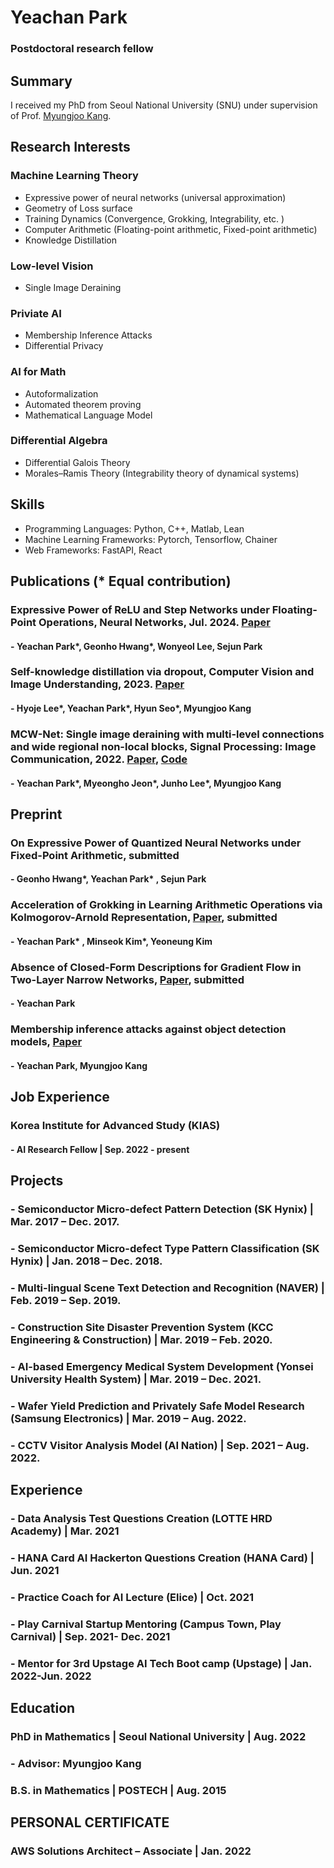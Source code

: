 # Yeachan Park
### Postdoctoral research fellow

## Summary
I received my PhD from Seoul National University (SNU) under supervision of Prof. [Myungjoo Kang](https://www.ncia.snu.ac.kr/general-5-1). 

## Research Interests 
### Machine Learning Theory
- Expressive power of neural networks (universal approximation)
- Geometry of Loss surface
- Training Dynamics (Convergence, Grokking, Integrability, etc. )
- Computer Arithmetic (Floating-point arithmetic, Fixed-point arithmetic)
- Knowledge Distillation
  
### Low-level Vision
 - Single Image Deraining
  
### Priviate AI
- Membership Inference Attacks
- Differential Privacy
  
### AI for Math
- Autoformalization
- Automated theorem proving
- Mathematical Language Model
  
### Differential Algebra 
- Differential Galois Theory
- Morales–Ramis Theory (Integrability theory of dynamical systems)


## Skills
- Programming Languages: Python, C++, Matlab, Lean
- Machine Learning Frameworks: Pytorch, Tensorflow, Chainer
- Web Frameworks: FastAPI, React

## Publications (* Equal contribution)
###  Expressive Power of ReLU and Step Networks under Floating-Point Operations, Neural Networks, Jul. 2024. [Paper](https://www.sciencedirect.com/science/article/abs/pii/S0893608024002211)
#### - **Yeachan Park\***, Geonho Hwang\*, Wonyeol Lee, Sejun Park
###  Self-knowledge distillation via dropout, Computer Vision and Image Understanding, 2023. [Paper](https://www.sciencedirect.com/science/article/abs/pii/S1077314223001005)
#### - Hyoje Lee\*, **Yeachan Park\***, Hyun Seo\*, Myungjoo Kang 
###  MCW-Net: Single image deraining with multi-level connections and wide regional non-local blocks, Signal Processing: Image Communication, 2022. [Paper](https://www.sciencedirect.com/science/article/abs/pii/S0923596522000431), [Code](https://github.com/yechanp/MCW-Net)
#### - **Yeachan Park\***, Myeongho Jeon\*, Junho Lee\*, Myungjoo Kang
  
## Preprint
### On Expressive Power of Quantized Neural Networks under Fixed-Point Arithmetic, submitted
#### - Geonho Hwang\*, **Yeachan Park\*** , Sejun Park
### Acceleration of Grokking in Learning Arithmetic Operations via Kolmogorov-Arnold Representation, [Paper](https://arxiv.org/abs/2405.16658), submitted
#### - **Yeachan Park\*** , Minseok Kim\*, Yeoneung Kim
### Absence of Closed-Form Descriptions for Gradient Flow in Two-Layer Narrow Networks, [Paper](https://arxiv.org/abs/2408.08286), submitted
####  - **Yeachan Park**
### Membership inference attacks against object detection models, [Paper](https://arxiv.org/abs/2001.04011)
#### - **Yeachan Park**, Myungjoo Kang

## Job Experience
### **Korea Institute for Advanced Study (KIAS)**   
#### - AI Research Fellow | Sep. 2022 - present


## Projects  
### - Semiconductor Micro-defect Pattern Detection (SK Hynix) | Mar. 2017 – Dec. 2017.
### - Semiconductor Micro-defect Type Pattern Classification (SK Hynix) | Jan. 2018 – Dec. 2018.
### - Multi-lingual Scene Text Detection and Recognition (NAVER) | Feb. 2019 – Sep. 2019.
### - Construction Site Disaster Prevention System (KCC Engineering & Construction) | Mar. 2019 – Feb. 2020.
### - AI-based Emergency Medical System Development (Yonsei University Health System) | Mar. 2019 – Dec. 2021.
### - Wafer Yield Prediction and Privately Safe Model Research (Samsung Electronics) | Mar. 2019 – Aug. 2022.
### - CCTV Visitor Analysis Model (AI Nation) | Sep. 2021 – Aug. 2022. 
  

## Experience 
### - Data Analysis Test Questions Creation (LOTTE HRD Academy) | Mar. 2021 
### - HANA Card AI Hackerton Questions Creation (HANA Card) | Jun. 2021 
### - Practice Coach for AI Lecture (Elice) | Oct. 2021 
### - Play Carnival Startup Mentoring (Campus Town, Play Carnival) | Sep. 2021- Dec. 2021 
### - Mentor for 3rd Upstage AI Tech Boot camp (Upstage) |  Jan. 2022-Jun. 2022 

## Education

### **PhD in Mathematics** | Seoul National University | Aug. 2022  
### - Advisor: Myungjoo Kang
   
### **B.S. in Mathematics** | POSTECH | Aug. 2015 



## PERSONAL CERTIFICATE
### **AWS Solutions Architect – Associate** | Jan. 2022

